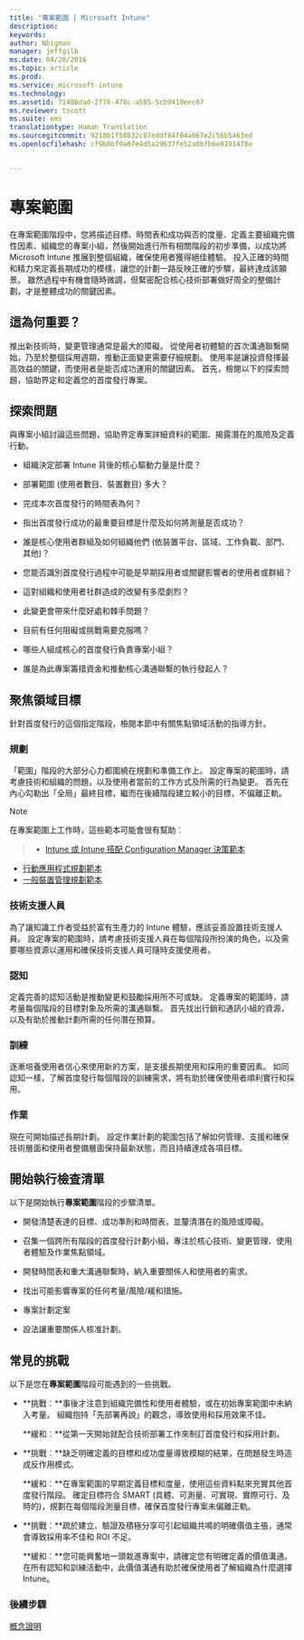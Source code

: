 ```yaml
---
title: "專案範圍 | Microsoft Intune"
description: 
keywords: 
author: Nbigman
manager: jeffgilb
ms.date: 04/28/2016
ms.topic: article
ms.prod: 
ms.service: microsoft-intune
ms.technology: 
ms.assetid: 71488dad-2f78-478c-a505-5cb9410eec07
ms.reviewer: tscott
ms.suite: ems
translationtype: Human Translation
ms.sourcegitcommit: 9218b1f58032c07eddf84f04a667e2c56b5463ed
ms.openlocfilehash: cf9b8bf9a07e4d5a29637fe52a0bfb6e0191478e


---
```


# 專案範圍
在專案範圍階段中，您將描述目標、時間表和成功與否的度量、定義主要組織完備性因素、組織您的專案小組，然後開始進行所有相關階段的初步準備，以成功將 Microsoft Intune 推展到整個組織，確保使用者獲得絕佳體驗。
投入正確的時間和精力來定義長期成功的模樣，讓您的計劃一路反映正確的步驟，最終達成該願景。 雖然過程中有機會隨時微調，但緊密配合核心技術部署做好周全的整備計劃，才是整體成功的關鍵因素。

## 這為何重要？
推出新技術時，變更管理通常是最大的障礙。 從使用者初體驗的首次溝通聯繫開始，乃至於整個採用週期，推動正面變更需要仔細規劃。 使用率是讓投資發揮最高效益的關鍵，而使用者是能否成功運用的關鍵因素。
首先，檢閱以下的探索問題，協助界定和定義您的首度發行專案。

## 探索問題
與專案小組討論這些問題，協助界定專案詳細資料的範圍、揭露潛在的風險及定義行動。

-   組織決定部署 Intune 背後的核心驅動力量是什麼？

-   部署範圍 (使用者數目、裝置數目) 多大？
-   完成本次首度發行的時間表為何？

-   指出首度發行成功的最重要目標是什麼及如何將測量是否成功？

-   誰是核心使用者群組及如何組織他們 (依裝置平台、區域、工作負載、部門、其他)？

-   您能否識別首度發行過程中可能是早期採用者或關鍵影響者的使用者或群組？

-   這對組織和使用者社群造成的改變有多麼劇烈？

-   此變更會帶來什麼好處和棘手問題？

-   目前有任何阻礙或挑戰需要克服嗎？

-   哪些人組成核心的首度發行負責專案小組？

-   誰是為此專案籌措資金和推動核心溝通聯繫的執行發起人？

## 聚焦領域目標
針對首度發行的這個指定階段，檢閱本節中有關焦點領域活動的指導方針。

### 規劃

「範圍」階段的大部分心力都圍繞在規劃和準備工作上。 設定專案的範圍時，請考慮技術和組織的問題，以及使用者當前的工作方式及所需的行為變更。 首先在內心勾勒出「全局」最終目標，繼而在後續階段建立較小的目標，不偏離正軌。


 > [!NOTE]
 > 
 > 在專案範圍上工作時，這些範本可能會很有幫助︰
 > > - [Intune 或 Intune 搭配 Configuration Manager 決策範本](https://gallery.technet.microsoft.com/Intune-or-Intune-with-900e8a78)
 > - [行動應用程式規劃範本](https://gallery.technet.microsoft.com/Mobile-app-planning-18689d59)
>- [一般裝置管理規劃範本](https://gallery.technet.microsoft.com/General-device-management-334c3792)

### 技術支援人員
為了讓知識工作者受益於富有生產力的 Intune 體驗，應該妥善設置技術支援人員。 設定專案的範圍時，請考慮技術支援人員在每個階段所扮演的角色，以及需要哪些資源以運用和確保技術支援人員可隨時支援使用者。

### 認知
定義完善的認知活動是推動變更和鼓勵採用所不可或缺。 定義專案的範圍時，請考量每個階段的目標對象及所需的溝通聯繫。 首先找出行銷和通訊小組的資源，以及有助於推動計劃所需的任何潛在預算。

### 訓練
逐漸培養使用者信心來使用新的方案，是支援長期使用和採用的重要因素。 如同認知一樣，了解首度發行每個階段的訓練需求，將有助於確保使用者順利實行和採用。

### 作業
現在可開始描述長期計劃。 設定作業計劃的範圍包括了解如何管理、支援和確保技術層面和使用者整備層面保持最新狀態，而且持續達成各項目標。

## 開始執行檢查清單
以下是開始執行**專案範圍**階段的步驟清單。

-   開發清楚表達的目標、成功準則和時間表，並釐清潛在的風險或障礙。

-   召集一個跨所有階段的首度發行計劃小組，專注於核心技術、變更管理、使用者體驗及作業焦點領域。

-   開發時間表和重大溝通聯繫時，納入重要關係人和使用者的需求。

-   找出可能影響專案的任何考量/風險/緩和措施。

-   專案計劃定案

-   設法讓重要關係人核准計劃。

## 常見的挑戰
以下是您在**專案範圍**階段可能遇到的一些挑戰。

-   **挑戰︰**事後才注意到組織完備性和使用者體驗，或在初始專案範圍中未納入考量。 組織抱持「先部署再說」的觀念，導致使用和採用效果不佳。

    **緩和︰**從第一天開始就配合技術部署工作來制訂首度發行和採用計劃。

-   **挑戰︰**缺乏明確定義的目標和成功度量導致模糊的結果，在問題發生時造成反作用模式。

    **緩和︰**在專案範圍的早期定義目標和度量，使用這些資料點來充實其他首度發行階段。 確定目標符合 SMART (具體、可測量、可實現、實際可行、及時的)，規劃在每個階段測量目標，確保首度發行專案未偏離正軌。

-   **挑戰︰**疏於建立、驗證及積極分享可引起組織共鳴的明確價值主張，通常會導致採用率不佳和 ROI 不足。

    **緩和︰**您可能興奮地一頭栽進專案中，請確定您有明確定義的價值溝通。 在所有認知和訓練活動中，此價值溝通有助於確保使用者了解組織為什麼選擇 Intune。

### 後續步驟
[概念證明](proof-of-concept.md)



<!--HONumber=Jun16_HO4-->


